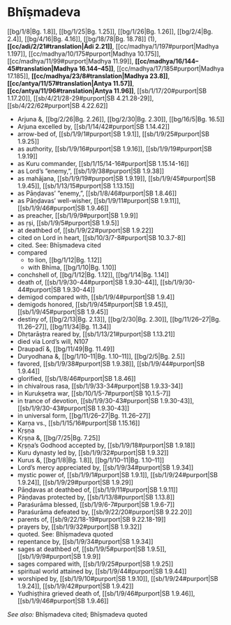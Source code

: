 # Bhīṣmadeva

[[bg/1/8|Bg. 1.8]], [[bg/1/25|Bg. 1.25]], [[bg/1/26|Bg. 1.26]], [[bg/2/4|Bg. 2.4]], [[bg/4/16|Bg. 4.16]], [[bg/18/78|Bg. 18.78]] (1), **[[cc/adi/2/21#translation|Ādi 2.21]]**, [[cc/madhya/1/197#purport|Madhya 1.197]], [[cc/madhya/10/175#purport|Madhya 10.175]], [[cc/madhya/11/99#purport|Madhya 11.99]], **[[cc/madhya/16/144–45#translation|Madhya 16.144–45]]**, [[cc/madhya/17/185#purport|Madhya 17.185]], **[[cc/madhya/23/8#translation|Madhya 23.8]]**, **[[cc/antya/11/57#translation|Antya 11.57]]**, **[[cc/antya/11/96#translation|Antya 11.96]]**, [[sb/1/17/20#purport|SB 1.17.20]], [[sb/4/21/28-29#purport|SB 4.21.28-29]], [[sb/4/22/62#purport|SB 4.22.62]]

* Arjuna &, [[bg/2/26|Bg. 2.26]], [[bg/2/30|Bg. 2.30]], [[bg/16/5|Bg. 16.5]]
* Arjuna excelled by, [[sb/1/14/42#purport|SB 1.14.42]]
* arrow-bed of, [[sb/1/9/1#purport|SB 1.9.1]], [[sb/1/9/25#purport|SB 1.9.25]]
* as authority, [[sb/1/9/16#purport|SB 1.9.16]], [[sb/1/9/19#purport|SB 1.9.19]]
* as Kuru commander, [[sb/1/15/14-16#purport|SB 1.15.14-16]]
* as Lord’s ”enemy,”, [[sb/1/9/38#purport|SB 1.9.38]]
* as mahājana, [[sb/1/9/19#purport|SB 1.9.19]], [[sb/1/9/45#purport|SB 1.9.45]], [[sb/1/13/15#purport|SB 1.13.15]]
* as Pāṇḍavas’ ”enemy,”, [[sb/1/8/46#purport|SB 1.8.46]]
* as Pāṇḍavas’ well-wisher, [[sb/1/9/11#purport|SB 1.9.11]], [[sb/1/9/46#purport|SB 1.9.46]]
* as preacher, [[sb/1/9/9#purport|SB 1.9.9]]
* as ṛṣi, [[sb/1/9/5#purport|SB 1.9.5]]
* at deathbed of, [[sb/1/9/22#purport|SB 1.9.22]]
* cited on Lord in heart, [[sb/10/3/7-8#purport|SB 10.3.7-8]]
* cited. See: Bhīṣmadeva cited
* compared
  * to lion, [[bg/1/12|Bg. 1.12]]
  * with Bhīma, [[bg/1/10|Bg. 1.10]]
* conchshell of, [[bg/1/12|Bg. 1.12]], [[bg/1/14|Bg. 1.14]]
* death of, [[sb/1/9/30-44#purport|SB 1.9.30-44]], [[sb/1/9/30-44#purport|SB 1.9.30-44]]
* demigod compared with, [[sb/1/9/4#purport|SB 1.9.4]]
* demigods honored, [[sb/1/9/45#purport|SB 1.9.45]], [[sb/1/9/45#purport|SB 1.9.45]]
* destiny of, [[bg/2/13|Bg. 2.13]], [[bg/2/30|Bg. 2.30]], [[bg/11/26–27|Bg. 11.26–27]], [[bg/11/34|Bg. 11.34]]
* Dhṛtarāṣṭra reared by, [[sb/1/13/21#purport|SB 1.13.21]]
* died via Lord’s will, N107
* Draupadī &, [[bg/11/49|Bg. 11.49]]
* Duryodhana &, [[bg/1/10–11|Bg. 1.10–11]], [[bg/2/5|Bg. 2.5]]
* favored, [[sb/1/9/38#purport|SB 1.9.38]], [[sb/1/9/44#purport|SB 1.9.44]]
* glorified, [[sb/1/8/46#purport|SB 1.8.46]]
* in chivalrous rasa, [[sb/1/9/33-34#purport|SB 1.9.33-34]]
* in Kurukṣetra war, [[sb/10/1/5-7#purport|SB 10.1.5-7]]
* in trance of devotion, [[sb/1/9/30-43#purport|SB 1.9.30-43]], [[sb/1/9/30-43#purport|SB 1.9.30-43]]
* in universal form, [[bg/11/26–27|Bg. 11.26–27]]
* Karṇa vs., [[sb/1/15/16#purport|SB 1.15.16]]
* Kṛṣṇa
* Kṛṣṇa &, [[bg/7/25|Bg. 7.25]]
* Kṛṣṇa’s Godhood accepted by, [[sb/1/9/18#purport|SB 1.9.18]]
* Kuru dynasty led by, [[sb/1/9/32#purport|SB 1.9.32]]
* Kurus &, [[bg/1/8|Bg. 1.8]], [[bg/1/10–11|Bg. 1.10–11]]
* Lord’s mercy appreciated by, [[sb/1/9/34#purport|SB 1.9.34]]
* mystic power of, [[sb/1/9/1#purport|SB 1.9.1]], [[sb/1/9/24#purport|SB 1.9.24]], [[sb/1/9/29#purport|SB 1.9.29]]
* Pāṇḍavas at deathbed of, [[sb/1/9/11#purport|SB 1.9.11]]
* Pāṇḍavas protected by, [[sb/1/13/8#purport|SB 1.13.8]]
* Paraśurāma blessed, [[sb/1/9/6-7#purport|SB 1.9.6-7]]
* Paraśurāma defeated by, [[sb/9/22/20#purport|SB 9.22.20]]
* parents of, [[sb/9/22/18-19#purport|SB 9.22.18-19]]
* prayers by, [[sb/1/9/32#purport|SB 1.9.32]]
* quoted. See: Bhīṣmadeva quoted
* repentance by, [[sb/1/9/34#purport|SB 1.9.34]]
* sages at deathbed of, [[sb/1/9/5#purport|SB 1.9.5]], [[sb/1/9/9#purport|SB 1.9.9]]
* sages compared with, [[sb/1/9/25#purport|SB 1.9.25]]
* spiritual world attained by, [[sb/1/9/44#purport|SB 1.9.44]]
* worshiped by, [[sb/1/9/10#purport|SB 1.9.10]], [[sb/1/9/24#purport|SB 1.9.24]], [[sb/1/9/42#purport|SB 1.9.42]]
* Yudhiṣṭhira grieved death of, [[sb/1/9/46#purport|SB 1.9.46]], [[sb/1/9/46#purport|SB 1.9.46]]

*See also:* Bhīṣmadeva cited; Bhīṣmadeva quoted
